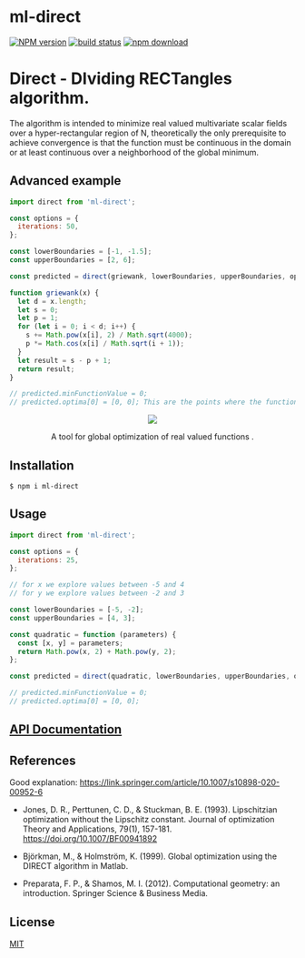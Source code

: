 # ml-direct

[![NPM version][npm-image]][npm-url]
[![build status][ci-image]][ci-url]
[![npm download][download-image]][download-url]

# Direct - DIviding RECTangles algorithm.

The algorithm is intended to minimize real valued multivariate scalar fields over a hyper-rectangular region of N, theoretically the only prerequisite to achieve convergence is that the function must be continuous in the domain or at least continuous over a neighborhood of the global minimum.

## Advanced example

```js
import direct from 'ml-direct';

const options = {
  iterations: 50,
};

const lowerBoundaries = [-1, -1.5];
const upperBoundaries = [2, 6];

const predicted = direct(griewank, lowerBoundaries, upperBoundaries, options);

function griewank(x) {
  let d = x.length;
  let s = 0;
  let p = 1;
  for (let i = 0; i < d; i++) {
    s += Math.pow(x[i], 2) / Math.sqrt(4000);
    p *= Math.cos(x[i] / Math.sqrt(i + 1));
  }
  let result = s - p + 1;
  return result;
}

// predicted.minFunctionValue = 0;
// predicted.optima[0] = [0, 0]; This are the points where the function has minimum value
```

<p align="center">
  <img src="image/griewandContourplotDirect.png">
</p>

<p align="center">
  A tool for global optimization of real valued functions .
</p>

## Installation

`$ npm i ml-direct`

## Usage

```js
import direct from 'ml-direct';

const options = {
  iterations: 25,
};

// for x we explore values between -5 and 4
// for y we explore values between -2 and 3

const lowerBoundaries = [-5, -2];
const upperBoundaries = [4, 3];

const quadratic = function (parameters) {
  const [x, y] = parameters;
  return Math.pow(x, 2) + Math.pow(y, 2);
};

const predicted = direct(quadratic, lowerBoundaries, upperBoundaries, options);

// predicted.minFunctionValue = 0;
// predicted.optima[0] = [0, 0];
```

## [API Documentation](https://mljs.github.io/direct/)

## References

Good explanation: https://link.springer.com/article/10.1007/s10898-020-00952-6

- Jones, D. R., Perttunen, C. D., & Stuckman, B. E. (1993). Lipschitzian optimization without the Lipschitz constant. Journal of optimization Theory and Applications, 79(1), 157-181. https://doi.org/10.1007/BF00941892

- Björkman, M., & Holmström, K. (1999). Global optimization using the DIRECT algorithm in Matlab.

- Preparata, F. P., & Shamos, M. I. (2012). Computational geometry: an introduction. Springer Science & Business Media.

## License

[MIT](./LICENSE)

[npm-image]: https://img.shields.io/npm/v/ml-direct.svg
[npm-url]: https://www.npmjs.com/package/ml-direct
[ci-image]: https://github.com/mljs/direct/workflows/Node.js%20CI/badge.svg?branch=main
[ci-url]: https://github.com/mljs/direct/actions?query=workflow%3A%22Node.js+CI%22
[download-image]: https://img.shields.io/npm/dm/ml-direct.svg
[download-url]: https://www.npmjs.com/package/ml-direct
